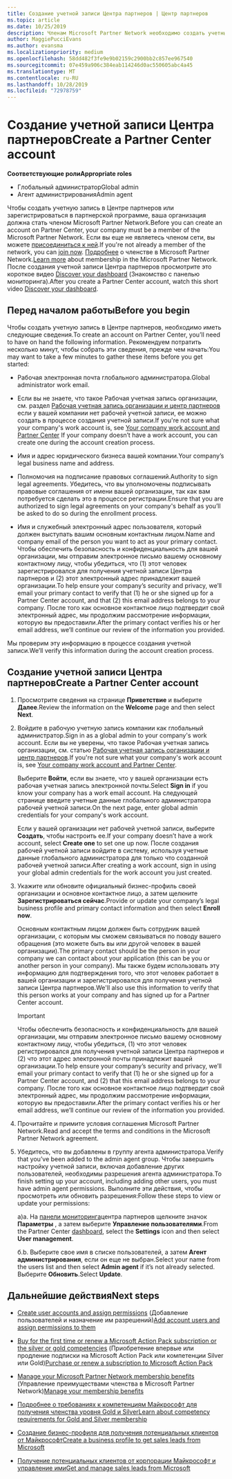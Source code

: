```yaml
---
title: Создание учетной записи Центра партнеров | Центр партнеров
ms.topic: article
ms.date: 10/25/2019
description: Членам Microsoft Partner Network необходимо создать учетные записи Центра партнеров и бизнес-профиль для управления преимуществами и компетенциями.
author: MaggiePucciEvans
ms.author: evansma
ms.localizationpriority: medium
ms.openlocfilehash: 58dd482f3fe9e9b02159c2900bb2c857ee967540
ms.sourcegitcommit: 07e459a906c384eab114246d0ac550605abc4a45
ms.translationtype: MT
ms.contentlocale: ru-RU
ms.lasthandoff: 10/28/2019
ms.locfileid: "72978759"
---
```

# <a name="create-a-partner-center-account"></a><span data-ttu-id="e535d-103">Создание учетной записи Центра партнеров</span><span class="sxs-lookup"><span data-stu-id="e535d-103">Create a Partner Center account</span></span>

<span data-ttu-id="e535d-104">**Соответствующие роли**</span><span class="sxs-lookup"><span data-stu-id="e535d-104">**Appropriate roles**</span></span>

- <span data-ttu-id="e535d-105">Глобальный администратор</span><span class="sxs-lookup"><span data-stu-id="e535d-105">Global admin</span></span>
- <span data-ttu-id="e535d-106">Агент администрирования</span><span class="sxs-lookup"><span data-stu-id="e535d-106">Admin agent</span></span>

<span data-ttu-id="e535d-107">Чтобы создать учетную запись в Центре партнеров или зарегистрироваться в партнерской программе, ваша организация должна стать членом Microsoft Partner Network.</span><span class="sxs-lookup"><span data-stu-id="e535d-107">Before you can create an account on Partner Center, your company must be a member of the Microsoft Partner Network.</span></span> <span data-ttu-id="e535d-108">Если вы еще не являетесь членом сети, вы можете [присоединиться к ней](https://partners.microsoft.com/PartnerProgram/simplifiedenrollment.aspx).</span><span class="sxs-lookup"><span data-stu-id="e535d-108">If you're not already a member of the network, you can [join now](https://partners.microsoft.com/PartnerProgram/simplifiedenrollment.aspx).</span></span>  <span data-ttu-id="e535d-109">[Подробнее](https://partner.microsoft.com/membership) о членстве в Microsoft Partner Network.</span><span class="sxs-lookup"><span data-stu-id="e535d-109">[Learn more](https://partner.microsoft.com/membership) about membership in the Microsoft Partner Network.</span></span> <span data-ttu-id="e535d-110">После создания учетной записи Центра партнеров просмотрите это короткое видео [Discover your dashboard](https://vimeo.com/290338211) (Знакомство с панелью мониторинга).</span><span class="sxs-lookup"><span data-stu-id="e535d-110">After you create a Partner Center account, watch this short video [Discover your dashboard](https://vimeo.com/290338211).</span></span>

## <a name="before-you-begin"></a><span data-ttu-id="e535d-111">Перед началом работы</span><span class="sxs-lookup"><span data-stu-id="e535d-111">Before you begin</span></span>

<span data-ttu-id="e535d-112">Чтобы создать учетную запись в Центре партнеров, необходимо иметь следующие сведения.</span><span class="sxs-lookup"><span data-stu-id="e535d-112">To create an account on Partner Center, you’ll need to have on hand the following information.</span></span> <span data-ttu-id="e535d-113">Рекомендуем потратить несколько минут, чтобы собрать эти сведения, прежде чем начать:</span><span class="sxs-lookup"><span data-stu-id="e535d-113">You may want to take a few minutes to gather these items before you get started:</span></span>

-   <span data-ttu-id="e535d-114">Рабочая электронная почта глобального администратора.</span><span class="sxs-lookup"><span data-stu-id="e535d-114">Global administrator work email.</span></span>

-   <span data-ttu-id="e535d-115">Если вы не знаете, что такое Рабочая учетная запись организации, см. раздел [Рабочая учетная запись организации и центр партнеров](azure-active-directory-tenants-and-partner-center.md) если у вашей компании нет рабочей учетной записи, ее можно создать в процессе создания учетной записи.</span><span class="sxs-lookup"><span data-stu-id="e535d-115">If you're not sure what your company's work account is, see [Your company work account and Partner Center](azure-active-directory-tenants-and-partner-center.md) If your company doesn’t have a work account, you can create one during the account creation process.</span></span> 

-   <span data-ttu-id="e535d-116">Имя и адрес юридического бизнеса вашей компании.</span><span class="sxs-lookup"><span data-stu-id="e535d-116">Your company’s legal business name and address.</span></span>  

-   <span data-ttu-id="e535d-117">Полномочия на подписание правовых соглашений.</span><span class="sxs-lookup"><span data-stu-id="e535d-117">Authority to sign legal agreements.</span></span> <span data-ttu-id="e535d-118">Убедитесь, что вы уполномочены подписывать правовые соглашения от имени вашей организации, так как вам потребуется сделать это в процессе регистрации.</span><span class="sxs-lookup"><span data-stu-id="e535d-118">Ensure that you are authorized to sign legal agreements on your company's behalf as you’ll be asked to do so during the enrollment process.</span></span>

-   <span data-ttu-id="e535d-119">Имя и служебный электронный адрес пользователя, который должен выступать вашим основным контактным лицом.</span><span class="sxs-lookup"><span data-stu-id="e535d-119">Name and company email of the person you want to act as your primary contact.</span></span> <span data-ttu-id="e535d-120">Чтобы обеспечить безопасность и конфиденциальность для вашей организации, мы отправим электронное письмо вашему основному контактному лицу, чтобы убедиться, что (1) этот человек зарегистрировался для получения учетной записи Центра партнеров и (2) этот электронный адрес принадлежит вашей организации.</span><span class="sxs-lookup"><span data-stu-id="e535d-120">To help ensure your company’s security and privacy, we’ll email your primary contact to verify that (1) he or she signed up for a Partner Center account, and that (2) this email address belongs to your company.</span></span> <span data-ttu-id="e535d-121">После того как основное контактное лицо подтвердит свой электронный адрес, мы продолжим рассмотрение информации, которую вы предоставили.</span><span class="sxs-lookup"><span data-stu-id="e535d-121">After the primary contact verifies his or her email address, we’ll continue our review of the information you provided.</span></span>

<span data-ttu-id="e535d-122">Мы проверим эту информацию в процессе создания учетной записи.</span><span class="sxs-lookup"><span data-stu-id="e535d-122">We’ll verify this information during the account creation process.</span></span> 
 
## <a name="create-a-partner-center-account"></a><span data-ttu-id="e535d-123">Создание учетной записи Центра партнеров</span><span class="sxs-lookup"><span data-stu-id="e535d-123">Create a Partner Center account</span></span>

1.  <span data-ttu-id="e535d-124">Просмотрите сведения на странице **Приветствие** и выберите **Далее**.</span><span class="sxs-lookup"><span data-stu-id="e535d-124">Review the information on the **Welcome** page and then select **Next**.</span></span>

2.  <span data-ttu-id="e535d-125">Войдите в рабочую учетную запись компании как глобальный администратор.</span><span class="sxs-lookup"><span data-stu-id="e535d-125">Sign in as a global admin to your company's work account.</span></span> <span data-ttu-id="e535d-126">Если вы не уверены, что такое Рабочая учетная запись организации, см. статью [Рабочая учетная запись организации и центр партнеров](azure-active-directory-tenants-and-partner-center.md).</span><span class="sxs-lookup"><span data-stu-id="e535d-126">If you're not sure what your company's work account   is, see [Your company work account and Partner Center](azure-active-directory-tenants-and-partner-center.md).</span></span>

    <span data-ttu-id="e535d-127">Выберите **Войти**, если вы знаете, что у вашей организации есть рабочая учетная запись электронной почты.</span><span class="sxs-lookup"><span data-stu-id="e535d-127">Select **Sign in** if you know your company has a work email account.</span></span> <span data-ttu-id="e535d-128">На следующей странице введите учетные данные глобального администратора рабочей учетной записи.</span><span class="sxs-lookup"><span data-stu-id="e535d-128">On the next page, enter global admin credentials for your company's work account.</span></span> 

    <span data-ttu-id="e535d-129">Если у вашей организации нет рабочей учетной записи, выберите **Создать**, чтобы настроить ее.</span><span class="sxs-lookup"><span data-stu-id="e535d-129">If your company doesn’t have a work account, select **Create one** to set one up now.</span></span> <span data-ttu-id="e535d-130">После создания рабочей учетной записи войдите в систему, используя учетные данные глобального администратора для только что созданной рабочей учетной записи.</span><span class="sxs-lookup"><span data-stu-id="e535d-130">After creating a work account, sign in using your global admin credentials for the work account you just created.</span></span>

3.  <span data-ttu-id="e535d-131">Укажите или обновите официальный бизнес-профиль своей организации и основное контактное лицо, а затем щелкните **Зарегистрироваться сейчас**.</span><span class="sxs-lookup"><span data-stu-id="e535d-131">Provide or update your company’s legal business profile and primary contact information and then select **Enroll now**.</span></span> 

    <span data-ttu-id="e535d-132">Основным контактным лицом должен быть сотрудник вашей организации, с которым мы сможем связываться по поводу вашего обращения (это можете быть вы или другой человек в вашей организации).</span><span class="sxs-lookup"><span data-stu-id="e535d-132">The primary contact should be the person in your company we can contact about your application (this can be you or another person in your company).</span></span> <span data-ttu-id="e535d-133">Мы также будем использовать эту информацию для подтверждения того, что этот человек работает в вашей организации и зарегистрировался для получения учетной записи Центра партнеров.</span><span class="sxs-lookup"><span data-stu-id="e535d-133">We'll also use this information to verify that this person works at your company and has signed up for a Partner Center account.</span></span>

    > [!IMPORTANT]  
    > <span data-ttu-id="e535d-134">Чтобы обеспечить безопасность и конфиденциальность для вашей организации, мы отправим электронное письмо вашему основному контактному лицу, чтобы убедиться, (1) что этот человек регистрировался для получения учетной записи Центра партнеров и (2) что этот адрес электронной почты принадлежит вашей организации.</span><span class="sxs-lookup"><span data-stu-id="e535d-134">To help ensure your company’s security and privacy, we’ll email your primary contact to verify that (1) he or she signed up for a Partner Center account, and (2) that this email address belongs to your company.</span></span> <span data-ttu-id="e535d-135">После того как основное контактное лицо подтвердит свой электронный адрес, мы продолжим рассмотрение информации, которую вы предоставили.</span><span class="sxs-lookup"><span data-stu-id="e535d-135">After the primary contact verifies his or her email address, we’ll continue our review of the information you provided.</span></span>

4.  <span data-ttu-id="e535d-136">Прочитайте и примите условия соглашения Microsoft Partner Network.</span><span class="sxs-lookup"><span data-stu-id="e535d-136">Read and accept the terms and conditions in the Microsoft Partner Network agreement.</span></span> 

5.  <span data-ttu-id="e535d-137">Убедитесь, что вы добавлены в группу агента администратора.</span><span class="sxs-lookup"><span data-stu-id="e535d-137">Verify that you’ve been added to the admin agent group.</span></span> <span data-ttu-id="e535d-138">Чтобы завершить настройку учетной записи, включая добавление других пользователей, необходимы разрешения агента администратора.</span><span class="sxs-lookup"><span data-stu-id="e535d-138">To finish setting up your account, including adding other users, you must have admin agent permissions.</span></span> <span data-ttu-id="e535d-139">Выполните эти действия, чтобы просмотреть или обновить разрешения:</span><span class="sxs-lookup"><span data-stu-id="e535d-139">Follow these steps to view or update your permissions:</span></span>

    <span data-ttu-id="e535d-140">а)</span><span class="sxs-lookup"><span data-stu-id="e535d-140">a.</span></span> <span data-ttu-id="e535d-141">На [панели мониторинга](https://partner.microsoft.com/en-us/dashboard/home**)центра партнеров щелкните значок **Параметры** , а затем выберите **Управление пользователями**.</span><span class="sxs-lookup"><span data-stu-id="e535d-141">From the Partner Center [dashboard](https://partner.microsoft.com/en-us/dashboard/home**), select the **Settings** icon and then select **User management**.</span></span>  

    <span data-ttu-id="e535d-142">б.</span><span class="sxs-lookup"><span data-stu-id="e535d-142">b.</span></span> <span data-ttu-id="e535d-143">Выберите свое имя в списке пользователей, а затем **Агент администрирования**, если он еще не выбран.</span><span class="sxs-lookup"><span data-stu-id="e535d-143">Select your name from the users list and then select **Admin agent** if it’s not already selected.</span></span> <span data-ttu-id="e535d-144">Выберите **Обновить**.</span><span class="sxs-lookup"><span data-stu-id="e535d-144">Select **Update**.</span></span>  

## <a name="next-steps"></a><span data-ttu-id="e535d-145">Дальнейшие действия</span><span class="sxs-lookup"><span data-stu-id="e535d-145">Next steps</span></span>

-   <span data-ttu-id="e535d-146">[Create user accounts and assign permissions](create-user-accounts-and-set-permissions.md) (Добавление пользователей и назначение им разрешений)</span><span class="sxs-lookup"><span data-stu-id="e535d-146">[Add account users and assign permissions to them](create-user-accounts-and-set-permissions.md)</span></span>

-   <span data-ttu-id="e535d-147">[Buy for the first time or renew a Microsoft Action Pack subscription or the silver or gold competencies](mpn-get-action-pack.md) (Приобретение впервые или продление подписки на Microsoft Action Pack или компетенции Silver или Gold)</span><span class="sxs-lookup"><span data-stu-id="e535d-147">[Purchase or renew a subscription to Microsoft Action Pack](mpn-get-action-pack.md)</span></span>

-   <span data-ttu-id="e535d-148">[Manage your Microsoft Partner Network membership benefits](manage-your-partner-network-benefits.md) (Управление преимуществами членства в Microsoft Partner Network)</span><span class="sxs-lookup"><span data-stu-id="e535d-148">[Manage your membership benefits](manage-your-partner-network-benefits.md)</span></span>

-   [<span data-ttu-id="e535d-149">Подробнее о требованиях к компетенциям Майкрософт для получения членства уровня Gold и Silver</span><span class="sxs-lookup"><span data-stu-id="e535d-149">Learn about competency requirements for Gold and Silver membership</span></span>](https://partner.microsoft.com/membership/competencies)

-   [<span data-ttu-id="e535d-150">Создание бизнес-профиля для получения потенциальных клиентов от Майкрософт</span><span class="sxs-lookup"><span data-stu-id="e535d-150">Create a business profile to get sales leads from Microsoft</span></span>](create-a-marketing-profile.md)

-   [<span data-ttu-id="e535d-151">Получение потенциальных клиентов от корпорации Майкрософт и управление ими</span><span class="sxs-lookup"><span data-stu-id="e535d-151">Get and manage sales leads from Microsoft</span></span>](responding-to-referrals.md)